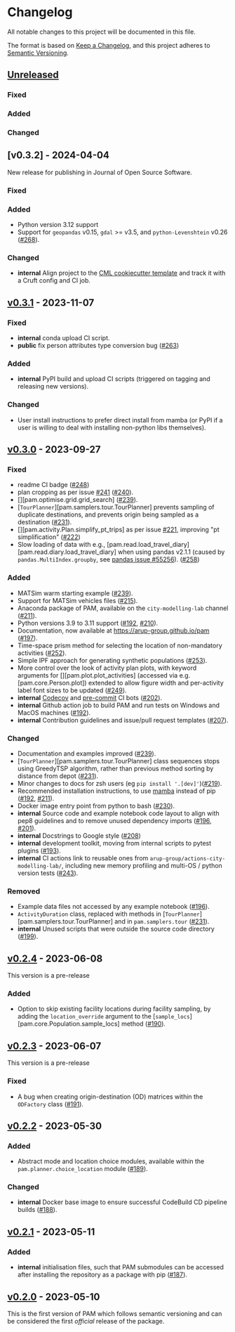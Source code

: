 <!---
Changelog headings can be any of:

Added: for new features.
Changed: for changes in existing functionality.
Deprecated: for soon-to-be removed features.
Removed: for now removed features.
Fixed: for any bug fixes.
Security: in case of vulnerabilities.

Release headings should be of the form:
## [X.Y.Z] - YEAR-MONTH-DAY
-->

# Changelog

All notable changes to this project will be documented in this file.

The format is based on [Keep a Changelog](https://keepachangelog.com/en/1.1.0/),
and this project adheres to [Semantic Versioning](https://semver.org/spec/v2.0.0.html).

## [Unreleased]

### Fixed

### Added

### Changed

## [v0.3.2] - 2024-04-04

New release for publishing in Journal of Open Source Software.

### Fixed

### Added

- Python version 3.12 support
- Support for `geopandas` v0.15, `gdal` >= v3.5, and `python-Levenshtein` v0.26 ([#268]).

### Changed

- **internal** Align project to the [CML cookiecutter template](https://github.com/arup-group/cookiecutter-pypackage/) and track it with a Cruft config and CI job.

## [v0.3.1] - 2023-11-07

### Fixed

- **internal** conda upload CI script.
- **public** fix person attributes type conversion bug ([#263](https://github.com/arup-group/pam/issues/263))

### Added

- **internal** PyPI build and upload CI scripts (triggered on tagging and releasing new versions).

### Changed

- User install instructions to prefer direct install from mamba (or PyPI if a user is willing to deal with installing non-python libs themselves).

## [v0.3.0] - 2023-09-27

### Fixed

- readme CI badge ([#248])
- plan cropping as per issue [#241] ([#240]).
- [][pam.optimise.grid.grid_search] ([#239]).
- [`TourPlanner`][pam.samplers.tour.TourPlanner] prevents sampling of duplicate destinations, and prevents origin being sampled as a destination ([#231]).
- [][pam.activity.Plan.simplify_pt_trips] as per issue [#221], improving "pt simplification" ([#222])
- Slow loading of data with e.g., [pam.read.load_travel_diary][pam.read.diary.load_travel_diary] when using pandas v2.1.1 (caused by `pandas.MultiIndex.groupby`, see [pandas issue #55256](https://github.com/pandas-dev/pandas/issues/55256)). ([#258])

### Added

- MATSim warm starting example ([#239]).
- Support for MATSim vehicles files ([#215]).
- Anaconda package of PAM, available on the `city-modelling-lab` channel ([#211]).
- Python versions 3.9 to 3.11 support ([#192], [#210]).
- Documentation, now available at <https://arup-group.github.io/pam> ([#197]).
- Time-space prism method for selecting the location of non-mandatory activities ([#252]).
- Simple IPF approach for generating synthetic populations ([#253]).
- More control over the look of activity plan plots, with keyword arguments for [][pam.plot.plot_activities] (accessed via e.g. [pam.core.Person.plot]) extended to allow figure width and per-activity label font sizes to be updated ([#249]).
- **internal** [Codecov](https://codecov.io) and [pre-commit](https://pre-commit.ci/) CI bots ([#202]).
- **internal** Github action job to build PAM and run tests on Windows and MacOS machines ([#192]).
- **internal** Contribution guidelines and issue/pull request templates ([#207]).

### Changed

- Documentation and examples improved ([#239]).
- [`TourPlanner`][pam.samplers.tour.TourPlanner] class sequences stops using GreedyTSP algorithm, rather than previous method sorting by distance from depot ([#231]).
- Minor changes to docs for zsh users (eg `pip install '.[dev]'`)([#219]).
- Recommended installation instructions, to use [mamba](https://mamba.readthedocs.io/en/latest/index.html) instead of pip ([#192], [#211]).
- Docker image entry point from python to bash ([#230]).
- **internal** Source code and example notebook code layout to align with pep8 guidelines and to remove unused dependency imports ([#196], [#201]).
- **internal** Docstrings to Google style ([#208])
- **internal** development toolkit, moving from internal scripts to pytest plugins ([#193]).
- **internal** CI actions link to reusable ones from `arup-group/actions-city-modelling-lab/`, including new memory profiling and multi-OS / python version tests ([#243]).

### Removed

- Example data files not accessed by any example notebook ([#196]).
- `ActivityDuration` class, replaced with methods in [`TourPlanner`][pam.samplers.tour.TourPlanner] and in `pam.samplers.tour` ([#231]).
- **internal** Unused scripts that were outside the source code directory ([#199]).

## [v0.2.4] - 2023-06-08

This version is a pre-release

### Added

- Option to skip existing facility locations during facility sampling, by adding the `location_override` argument to the [`sample_locs`][pam.core.Population.sample_locs] method ([#190]).

## [v0.2.3] - 2023-06-07

This version is a pre-release

### Fixed

- A bug when creating origin-destination (OD) matrices within the `ODFactory` class ([#191]).

## [v0.2.2] - 2023-05-30

### Added

- Abstract mode and location choice modules, available within the `pam.planner.choice_location` module ([#189]).

### Changed

- **internal** Docker base image to ensure successful CodeBuild CD pipeline builds ([#188]).

## [v0.2.1] - 2023-05-11

### Added

- **internal** initialisation files, such that PAM submodules can be accessed after installing the repository as a package with pip ([#187]).

## [v0.2.0] - 2023-05-10

This is the first version of PAM which follows semantic versioning and can be considered the first _official_ release of the package.

[Unreleased]: https://github.com/arup-group/pam/compare/v0.3.1...main
[v0.3.1]: https://github.com/arup-group/pam/compare/v0.3.0...v0.3.1
[v0.3.0]: https://github.com/arup-group/pam/compare/v0.2.4...v0.3.0
[v0.2.4]: https://github.com/arup-group/pam/compare/v0.2.3...v0.2.4
[v0.2.3]: https://github.com/arup-group/pam/compare/v0.2.2...v0.2.3
[v0.2.2]: https://github.com/arup-group/pam/compare/v0.2.1...v0.2.2
[v0.2.1]: https://github.com/arup-group/pam/compare/v0.2.0...v0.2.1
[v0.2.0]: https://github.com/arup-group/pam/compare/initial_version...v0.2.0

[#268]: https://github.com/arup-group/pam/pull/268
[#258]: https://github.com/arup-group/pam/pull/258
[#253]: https://github.com/arup-group/pam/pull/253
[#252]: https://github.com/arup-group/pam/pull/252
[#249]: https://github.com/arup-group/pam/pull/249
[#248]: https://github.com/arup-group/pam/pull/248
[#241]: https://github.com/arup-group/pam/issues/241
[#240]: https://github.com/arup-group/pam/pull/240
[#239]: https://github.com/arup-group/pam/pull/239
[#231]: https://github.com/arup-group/pam/pull/231
[#230]: https://github.com/arup-group/pam/pull/230
[#243]: https://github.com/arup-group/pam/pull/243
[#222]: https://github.com/arup-group/pam/pull/222
[#221]: https://github.com/arup-group/pam/issues/221
[#219]: https://github.com/arup-group/pam/pull/219
[#215]: https://github.com/arup-group/pam/pull/215
[#211]: https://github.com/arup-group/pam/pull/211
[#210]: https://github.com/arup-group/pam/pull/210
[#208]: https://github.com/arup-group/pam/pull/208
[#207]: https://github.com/arup-group/pam/pull/207
[#202]: https://github.com/arup-group/pam/pull/202
[#201]: https://github.com/arup-group/pam/pull/201
[#199]: https://github.com/arup-group/pam/pull/199
[#197]: https://github.com/arup-group/pam/pull/197
[#196]: https://github.com/arup-group/pam/pull/196
[#193]: https://github.com/arup-group/pam/pull/193
[#192]: https://github.com/arup-group/pam/pull/192
[#191]: https://github.com/arup-group/pam/pull/191
[#190]: https://github.com/arup-group/pam/pull/190
[#189]: https://github.com/arup-group/pam/pull/189
[#188]: https://github.com/arup-group/pam/pull/188
[#187]: https://github.com/arup-group/pam/pull/187
